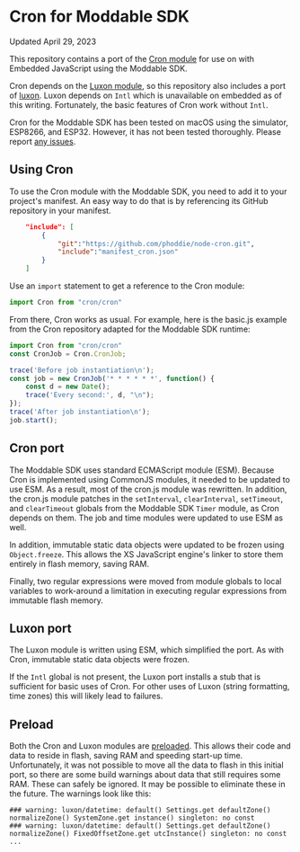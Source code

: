 # Cron for Moddable SDK
Updated April 29, 2023

This repository contains a port of the [Cron module](https://github.com/kelektiv/node-cron) for use on with Embedded JavaScript using the Moddable SDK.

Cron depends on the [Luxon module](https://github.com/moment/luxon), so this repository also includes a port of [luxon](./luxon). Luxon depends on `Intl` which is unavailable on embedded as of this writing. Fortunately, the basic features of Cron work without `Intl`.

Cron for the Moddable SDK has been tested on macOS using the simulator, ESP8266, and ESP32. However, it has not been tested thoroughly. Please report [any issues](https://github.com/phoddie/node-cron).

## Using Cron
To use the Cron module with the Moddable SDK, you need to add it to your project's manifest. An easy way to do that is by referencing its GitHub repository in your manifest.

```json
	"include": [
		{ 
			"git":"https://github.com/phoddie/node-cron.git",
			"include":"manifest_cron.json"
		}
	]
```

Use an `import` statement to get a reference to the Cron module:

```js
import Cron from "cron/cron" 

```

From there, Cron works as usual. For example, here is the basic.js example from the Cron repository adapted for the Moddable SDK runtime:

```js
import Cron from "cron/cron" 
const CronJob = Cron.CronJob;

trace('Before job instantiation\n');
const job = new CronJob('* * * * * *', function() {
	const d = new Date();
	trace('Every second:', d, "\n");
});
trace('After job instantiation\n');
job.start();
```

## Cron port
The Moddable SDK uses standard ECMAScript module (ESM). Because Cron is implemented using CommonJS modules, it needed to be updated to use ESM. As a result, most of the cron.js module was rewritten. In addition, the cron.js module patches in the `setInterval`, `clearInterval`, `setTimeout`, and `clearTimeout` globals from the Moddable SDK `Timer` module, as Cron depends on them. The job and time modules were updated to use ESM as well.

In addition, immutable static data objects were updated to be frozen using `Object.freeze`. This allows the XS JavaScript engine's linker to store them entirely in flash memory, saving RAM.

Finally, two regular expressions were moved from module globals to local variables to work-around a limitation in executing regular expressions from immutable flash memory.

## Luxon port
The Luxon module is written using ESM, which simplified the port. As with Cron, immutable static data objects were frozen.

If the `Intl` global is not present, the Luxon port installs a stub that is sufficient for basic uses of Cron. For other uses of Luxon (string formatting, time zones) this will likely lead to failures.

## Preload
Both the Cron and Luxon modules are [preloaded](https://github.com/Moddable-OpenSource/moddable/blob/public/documentation/xs/preload.md). This allows their code and data to reside in flash, saving RAM and speeding start-up time. Unfortunately, it was not possible to move all the data to flash in this initial port, so there are some build warnings about data that still requires some RAM. These can safely be ignored. It may be possible to eliminate these in the future. The warnings look like this:

```
### warning: luxon/datetime: default() Settings.get defaultZone() normalizeZone() SystemZone.get instance() singleton: no const
### warning: luxon/datetime: default() Settings.get defaultZone() normalizeZone() FixedOffsetZone.get utcInstance() singleton: no const
...
```
